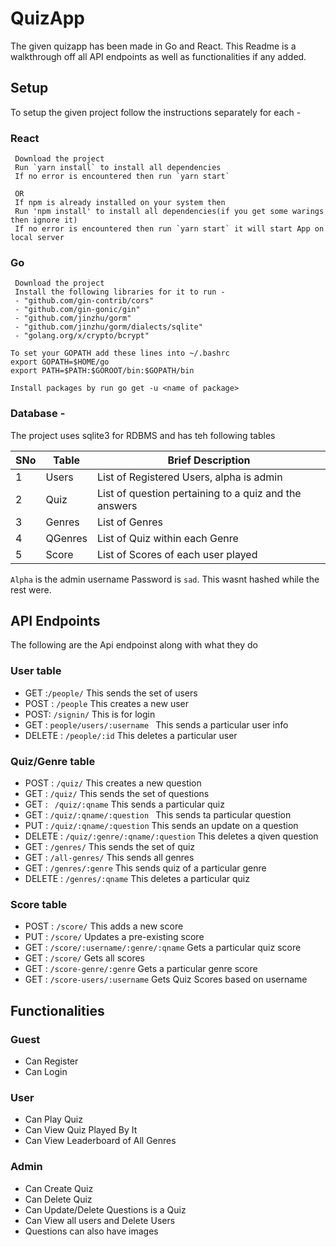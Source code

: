 # QuizApp
The given quizapp has been made in Go and React. This Readme is a walkthrough off all API endpoints as well as functionalities if any added.

## Setup
To setup the given project follow the instructions separately for each - 

### React
     Download the project
     Run `yarn install` to install all dependencies
     If no error is encountered then run `yarn start`
     
     OR
     If npm is already installed on your system then
     Run 'npm install' to install all dependencies(if you get some warings then ignore it) 
     If no error is encountered then run `yarn start` it will start App on local server
     
### Go
     Download the project
     Install the following libraries for it to run - 
     - "github.com/gin-contrib/cors"
     - "github.com/gin-gonic/gin"  
     - "github.com/jinzhu/gorm"
     - "github.com/jinzhu/gorm/dialects/sqlite"
     - "golang.org/x/crypto/bcrypt"

    To set your GOPATH add these lines into ~/.bashrc
    export GOPATH=$HOME/go
    export PATH=$PATH:$GOROOT/bin:$GOPATH/bin
    
    Install packages by run go get -u <name of package>

### Database - 
The project uses sqlite3 for RDBMS and has teh following tables  

SNo | Table | Brief Description
--- | --- | ---
1 | Users | List of Registered Users, alpha is admin
2 | Quiz | List of question pertaining to a quiz and the answers
3 | Genres | List of Genres
4 | QGenres | List of Quiz within each Genre
5 | Score | List of Scores of each user played

`Alpha` is the admin username
Password is `sad`. This wasnt hashed while the rest were.


## API Endpoints
The following are the Api endpoinst along with what they do  
### User table
+ GET :`/people/` This sends the set of users
+ POST : `/people`  This creates a new user
+ POST: `/signin/`  This is for login
+ GET : `people/users/:username ` This sends a particular user info
+ DELETE : `/people/:id` This deletes a particular user
### Quiz/Genre table
+ POST : `/quiz/` This creates a new question
+ GET : `/quiz/`  This sends the set of questions
+ GET : ` /quiz/:qname`  This sends a particular quiz
+ GET : `/quiz/:qname/:question ` This sends ta particular question
+ PUT : `/quiz/:qname/:question` This sends an update on a question
+ DELETE : `/quiz/:genre/:qname/:question` This deletes a qiven question
+ GET : `/genres/` This sends the set of quiz
+ GET : `/all-genres/`  This sends all genres
+ GET : `/genres/:genre` This sends quiz of a particular genre
+ DELETE : `/genres/:qname` This deletes a particular quiz
### Score table
+ POST : `/score/` This adds a new score
+ PUT : `/score/` Updates a pre-existing score
+ GET : `/score/:username/:genre/:qname` Gets a particular quiz score
+ GET : `/score/` Gets all scores
+ GET : `/score-genre/:genre` Gets a particular genre score
+ GET : `/score-users/:username` Gets Quiz Scores based on username

## Functionalities

### Guest
+ Can Register
+ Can Login

### User
+ Can Play Quiz
+ Can View Quiz Played By It
+ Can View Leaderboard of All Genres

### Admin 
+ Can Create Quiz
+ Can Delete Quiz
+ Can Update/Delete Questions is a Quiz
+ Can View all users and Delete Users
+ Questions can also have images
